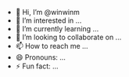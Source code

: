 - 👋 Hi, I’m @winwinm
- 👀 I’m interested in ...
- 🌱 I’m currently learning ...
- 💞️ I’m looking to collaborate on ...
- 📫 How to reach me ...
- 😄 Pronouns: ...
- ⚡ Fun fact: ...

<!---
winwinm/winwinm is a ✨ special ✨ repository because its `README.md` (this file) appears on your GitHub profile.
You can click the Preview link to take a look at your changes.
--->
